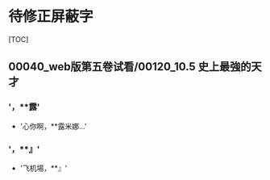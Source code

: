 # 待修正屏蔽字

[TOC]

## 00040_web版第五卷试看/00120_10.5 史上最強的天才

### '，**露'

- '心你啊，**露米娜…'

### '，**』'

- '飞机場，**』'
